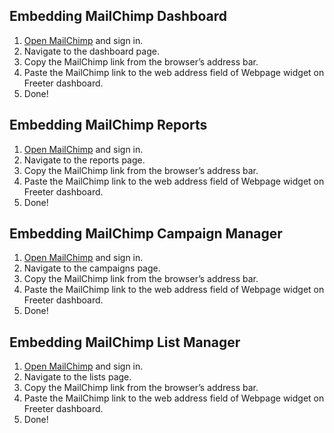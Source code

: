 ## Embedding MailChimp Dashboard

1. <a href="{{ curItem.homeUrl|e }}" rel="nofollow" target="_blank">Open MailChimp</a> and sign in.
2. Navigate to the dashboard page.
3. Copy the MailChimp link from the browser’s address bar.
4. Paste the MailChimp link to the web address field of Webpage widget on Freeter dashboard.
5. Done!

## Embedding MailChimp Reports

1. <a href="{{ curItem.homeUrl|e }}" rel="nofollow" target="_blank">Open MailChimp</a> and sign in.
2. Navigate to the reports page.
3. Copy the MailChimp link from the browser’s address bar.
4. Paste the MailChimp link to the web address field of Webpage widget on Freeter dashboard.
5. Done!

## Embedding MailChimp Campaign Manager

1. <a href="{{ curItem.homeUrl|e }}" rel="nofollow" target="_blank">Open MailChimp</a> and sign in.
2. Navigate to the campaigns page.
3. Copy the MailChimp link from the browser’s address bar.
4. Paste the MailChimp link to the web address field of Webpage widget on Freeter dashboard.
5. Done!

## Embedding MailChimp List Manager

1. <a href="{{ curItem.homeUrl|e }}" rel="nofollow" target="_blank">Open MailChimp</a> and sign in.
2. Navigate to the lists page.
3. Copy the MailChimp link from the browser’s address bar.
4. Paste the MailChimp link to the web address field of Webpage widget on Freeter dashboard.
5. Done!
